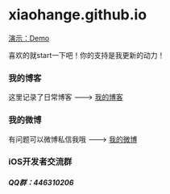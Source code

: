 # xiaohange.github.io
[演示：Demo](https://xiaohange.github.io)
 <br>
 
喜欢的就start一下吧！你的支持是我更新的动力！

<h3> 我的博客 </h3>  

<p>

这里记录了日常博客 ---> <a target="_blank" href="http://blog.csdn.net/qq_31810357/"> 我的博客 </a>
<p> 

<h3> 我的微博 </h3>
有问题可以微博私信我哦 ---> <a target="_blank" href="http://weibo.com/2169425833/"> 我的微博 </a>

<h3> iOS开发者交流群 </h3>
<h5>QQ群：446310206</h5>